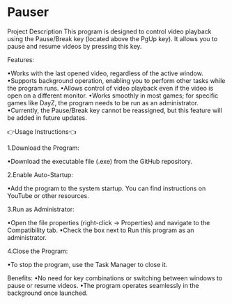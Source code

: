 # Pauser
Project Description
This program is designed to control video playback using the Pause/Break key (located above the PgUp key). It allows you to pause and resume videos by pressing this key.

Features:

•Works with the last opened video, regardless of the active window.
•Supports background operation, enabling you to perform other tasks while the program runs.
•Allows control of video playback even if the video is open on a different monitor.
•Works smoothly in most games; for specific games like DayZ, the program needs to be run as an administrator.
•Currently, the Pause/Break key cannot be reassigned, but this feature will be added in future updates.


👉Usage Instructions👈

1.Download the Program:

•Download the executable file (.exe) from the GitHub repository.

2.Enable Auto-Startup:

•Add the program to the system startup. You can find instructions on YouTube or other resources.

3.Run as Administrator:

•Open the file properties (right-click → Properties) and navigate to the Compatibility tab.
•Check the box next to Run this program as an administrator.

4.Close the Program:

•To stop the program, use the Task Manager to close it.

Benefits:
•No need for key combinations or switching between windows to pause or resume videos.
•The program operates seamlessly in the background once launched.
